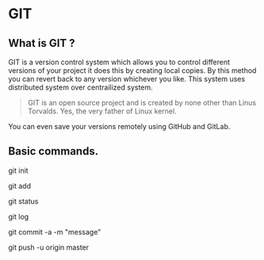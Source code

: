 # GIT

## What is GIT ?

GIT is a version control system which allows you to control different versions of your project it does this by creating local copies. By this method you can revert back to any version whichever you like. This system uses distributed system over centrailized system. 

> GIT is an open source project and is created by none other than Linus Torvalds. Yes, the very father of Linux kernel. 

You can even save your versions remotely using GitHub and GitLab.  

## Basic commands. 

git init 

git add

git status

git log 

git commit -a -m "message"

git push -u origin master 

